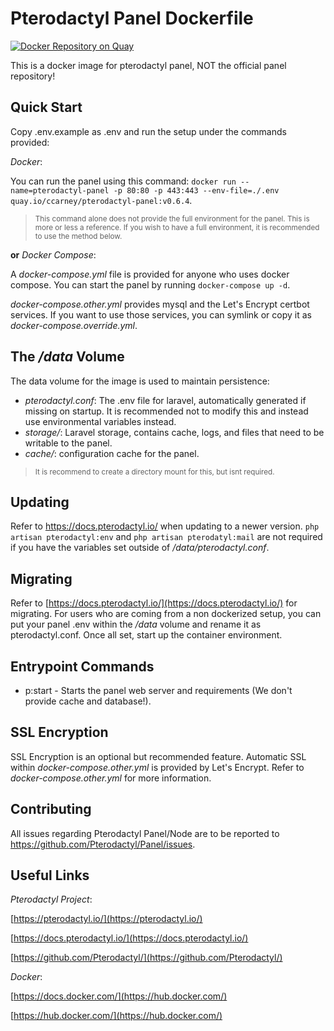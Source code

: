 

# Pterodactyl Panel Dockerfile

[![Docker Repository on Quay](https://quay.io/repository/ccarney/pterodactyl-panel/status "Docker Repository on Quay")](https://quay.io/repository/ccarney/pterodactyl-panel)

This is a docker image for pterodactyl panel, NOT the official panel repository!

## Quick Start

Copy .env.example as .env and run the setup under the commands provided:

*Docker*:

You can run the panel using this command: 
`docker run --name=pterodactyl-panel -p 80:80 -p 443:443 --env-file=./.env quay.io/ccarney/pterodactyl-panel:v0.6.4`.

><small>This command alone does not provide the full environment for the panel. This is more or less a reference. If you wish to have a full environment, it is recommended to use the method below.</small>

__or__ *Docker Compose*:

A *docker-compose.yml* file is provided for anyone who uses docker compose.
You can start the panel by running `docker-compose up -d`.

*docker-compose.other.yml* provides mysql and the Let's Encrypt certbot services. If you want to use those services, you can symlink or copy it as *docker-compose.override.yml*. 

## The _/data_ Volume

The data volume for the image is used to maintain persistence:

* *pterodactyl.conf*: The .env file for laravel, automatically generated if missing on startup. It is recommended not to modify this and instead use environmental variables instead.
* *storage/*: Laravel storage, contains cache, logs, and files that need to be writable to the panel.
* *cache/*: configuration cache for the panel.

><small>It is recommend to create a directory mount for this, but isnt required.</small>

## Updating

Refer to https://docs.pterodactyl.io/ when updating to a newer version. `php artisan pterodactyl:env` and `php artisan pterodatyl:mail` are not required if you have the variables set outside of */data/pterodactyl.conf*.

## Migrating

Refer to [https://docs.pterodactyl.io/](https://docs.pterodactyl.io/) for migrating. For users who are coming from a non dockerized setup, you can put your panel .env within the */data* volume and rename it as pterodactyl.conf. Once all set, start up the container environment.

## Entrypoint Commands

* p:start - Starts the panel web server and requirements (We don't provide cache and database!).

## SSL Encryption

SSL Encryption is an optional but recommended feature. Automatic SSL within *docker-compose.other.yml* is provided by Let's Encrypt. Refer to *docker-compose.other.yml* for more information.

## Contributing

All issues regarding Pterodactyl Panel/Node are to be reported to https://github.com/Pterodactyl/Panel/issues.

## Useful Links

*Pterodactyl Project*:

[https://pterodactyl.io/](https://pterodactyl.io/)

[https://docs.pterodactyl.io/](https://docs.pterodactyl.io/)

[https://github.com/Pterodactyl/](https://github.com/Pterodactyl/)

*Docker*:

[https://docs.docker.com/](https://hub.docker.com/)

[https://hub.docker.com/](https://hub.docker.com/)

